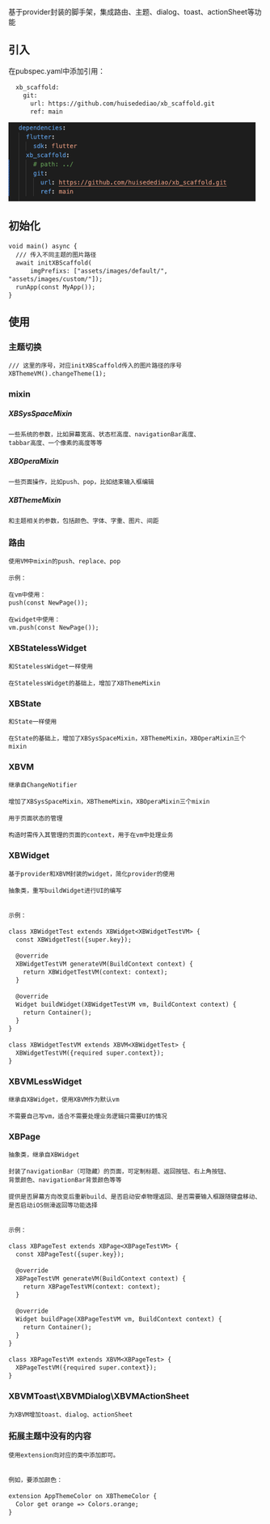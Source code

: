 <!--
This README describes the package. If you publish this package to pub.dev,
this README's contents appear on the landing page for your package.

For information about how to write a good package README, see the guide for
[writing package pages](https://dart.dev/guides/libraries/writing-package-pages).

For general information about developing packages, see the Dart guide for
[creating packages](https://dart.dev/guides/libraries/create-library-packages)
and the Flutter guide for
[developing packages and plugins](https://flutter.dev/developing-packages).
-->

基于provider封装的脚手架，集成路由、主题、dialog、toast、actionSheet等功能

## 引入
在pubspec.yaml中添加引用：
```
  xb_scaffold:
    git:
      url: https://github.com/huisedediao/xb_scaffold.git
      ref: main
```
![Alt text](import.png)

## 初始化
```
void main() async {
  /// 传入不同主题的图片路径
  await initXBScaffold(
      imgPrefixs: ["assets/images/default/", "assets/images/custom/"]);
  runApp(const MyApp());
}
```

## 使用

### 主题切换
```
/// 这里的序号，对应initXBScaffold传入的图片路径的序号
XBThemeVM().changeTheme(1);
```

### mixin
##### XBSysSpaceMixin
```
一些系统的参数，比如屏幕宽高、状态栏高度、navigationBar高度、
tabbar高度、一个像素的高度等等
```
##### XBOperaMixin
```
一些页面操作，比如push、pop，比如结束输入框编辑
```

##### XBThemeMixin
```
和主题相关的参数，包括颜色、字体、字重、图片、间距
```

### 路由
```
使用VM中mixin的push、replace、pop

示例：

在vm中使用：
push(const NewPage());

在widget中使用：
vm.push(const NewPage());
```

### XBStatelessWidget
```
和StatelessWidget一样使用

在StatelessWidget的基础上，增加了XBThemeMixin
```

### XBState
```
和State一样使用

在State的基础上，增加了XBSysSpaceMixin，XBThemeMixin，XBOperaMixin三个mixin
```
### XBVM
```
继承自ChangeNotifier

增加了XBSysSpaceMixin，XBThemeMixin，XBOperaMixin三个mixin

用于页面状态的管理

构造时需传入其管理的页面的context，用于在vm中处理业务
```

### XBWidget
```
基于provider和XBVM封装的widget，简化provider的使用

抽象类，重写buildWidget进行UI的编写


示例：

class XBWidgetTest extends XBWidget<XBWidgetTestVM> {
  const XBWidgetTest({super.key});

  @override
  XBWidgetTestVM generateVM(BuildContext context) {
    return XBWidgetTestVM(context: context);
  }

  @override
  Widget buildWidget(XBWidgetTestVM vm, BuildContext context) {
    return Container();
  }
}

class XBWidgetTestVM extends XBVM<XBWidgetTest> {
  XBWidgetTestVM({required super.context});
}
```

### XBVMLessWidget
```
继承自XBWidget，使用XBVM作为默认vm

不需要自己写vm，适合不需要处理业务逻辑只需要UI的情况
```

### XBPage
```
抽象类，继承自XBWidget

封装了navigationBar（可隐藏）的页面，可定制标题、返回按钮、右上角按钮、
背景颜色、navigationBar背景颜色等等

提供是否屏幕方向改变后重新build、是否启动安卓物理返回、是否需要输入框跟随键盘移动、是否启动iOS侧滑返回等功能选择


示例：

class XBPageTest extends XBPage<XBPageTestVM> {
  const XBPageTest({super.key});

  @override
  XBPageTestVM generateVM(BuildContext context) {
    return XBPageTestVM(context: context);
  }

  @override
  Widget buildPage(XBPageTestVM vm, BuildContext context) {
    return Container();
  }
}

class XBPageTestVM extends XBVM<XBPageTest> {
  XBPageTestVM({required super.context});
}
```

### XBVMToast\XBVMDialog\XBVMActionSheet
```
为XBVM增加toast、dialog、actionSheet
```

### 拓展主题中没有的内容

```
使用extension向对应的类中添加即可。


例如，要添加颜色：

extension AppThemeColor on XBThemeColor {
  Color get orange => Colors.orange;
}
```

